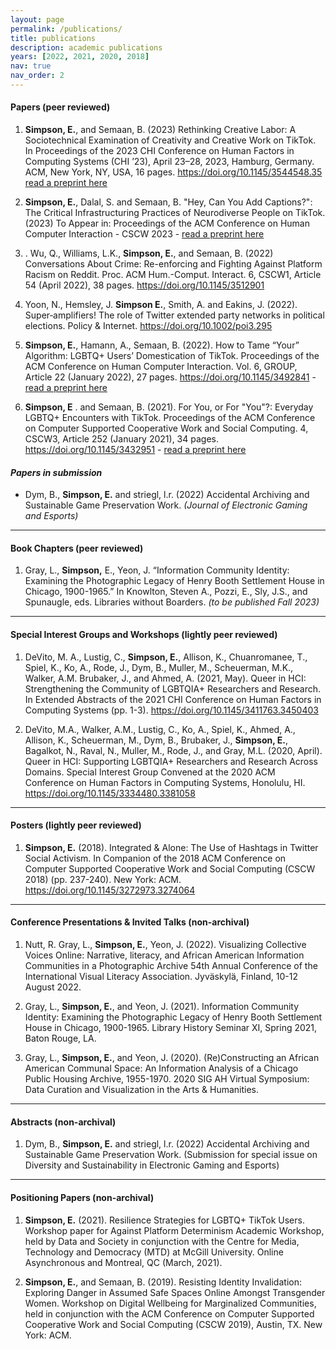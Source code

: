 ```yaml
---
layout: page
permalink: /publications/
title: publications
description: academic publications
years: [2022, 2021, 2020, 2018]
nav: true
nav_order: 2
---
```


<!-- _pages/publications.md -->
#### Papers (peer reviewed)
01. **Simpson, E.**, and Semaan, B. (2023) Rethinking Creative Labor: A Sociotechnical Examination of Creativity and Creative Work on TikTok. In Proceedings of the 2023 CHI Conference on Human Factors in Computing Systems (CHI ’23), April 23–28, 2023, Hamburg, Germany. ACM, New York, NY, USA, 16 pages. https://doi.org/10.1145/3544548.35 [read a preprint here](/assets/pdf/rethinkingcreativelabor.pdf)

02. **Simpson, E.**, Dalal, S. and Semaan, B. "Hey, Can You Add Captions?": The Critical Infrastructuring Practices of Neurodiverse People on TikTok. (2023) To Appear in: Proceedings of the ACM Conference on Human Computer Interaction - CSCW 2023 - [read a preprint here](/assets/pdf/CSCW23Captions.pdf)

03. . Wu, Q., Williams, L.K., **Simpson, E.**, and Semaan, B. (2022) Conversations About Crime: Re-enforcing and Fighting Against Platform Racism on Reddit. Proc. ACM Hum.-Comput. Interact. 6, CSCW1, Article 54 (April 2022), 38 pages. https://doi.org/10.1145/3512901

04. Yoon, N., Hemsley, J. **Simpson E.**, Smith, A. and Eakins, J. (2022). Super‐amplifiers! The role of Twitter extended party networks in political elections. Policy & Internet. https://doi.org/10.1002/poi3.295

05. **Simpson, E.**, Hamann, A., Semaan, B. (2022). How to Tame “Your” Algorithm: LGBTQ+ Users’ Domestication of TikTok. Proceedings of the ACM Conference on Human Computer Interaction. Vol. 6, GROUP, Article 22 (January 2022), 27 pages. https://doi.org/10.1145/3492841 - [read a preprint here](/assets/pdf/GroupTikTokDomestication.pdf)

06. **Simpson, E** . and Semaan, B. (2021). For You, or For "You"?: Everyday LGBTQ+ Encounters with TikTok. Proceedings of the ACM Conference on Computer Supported Cooperative Work and Social Computing. 4, CSCW3, Article 252 (January 2021), 34 pages. https://doi.org/10.1145/3432951 - [read a preprint here](/assets/pdf/CSCW20TikTok.pdf)

#### *Papers in submission*
  * Dym, B., **Simpson, E.** and striegl, l.r. (2022) Accidental Archiving and Sustainable Game Preservation Work. *(Journal of Electronic Gaming and Esports)*

- - -

#### Book Chapters (peer reviewed)
01. Gray, L., **Simpson,** E., Yeon, J. “Information Community Identity: Examining the Photographic Legacy of Henry Booth Settlement House in Chicago, 1900-1965.” In Knowlton, Steven A., Pozzi, E., Sly, J.S., and Spunaugle, eds. Libraries without Boarders.  *(to be published Fall 2023)*

- - -

#### Special Interest Groups and Workshops (lightly peer reviewed)
01. DeVito, M. A., Lustig, C., **Simpson, E.**, Allison, K., Chuanromanee, T., Spiel, K., Ko, A., Rode, J., Dym, B., Muller, M., Scheuerman, M.K., Walker, A.M. Brubaker, J., and Ahmed, A. (2021, May). Queer in HCI: Strengthening the Community of LGBTQIA+ Researchers and Research. In Extended Abstracts of the 2021 CHI Conference on Human Factors in Computing Systems (pp. 1-3). https://doi.org/10.1145/3411763.3450403

02. DeVito, M.A., Walker, A.M., Lustig, C., Ko, A., Spiel, K., Ahmed, A., Allison, K., Scheuerman, M., Dym, B., Brubaker, J., **Simpson, E.**, Bagalkot, N., Raval, N., Muller, M., Rode, J., and Gray, M.L. (2020, April). Queer in HCI: Supporting LGBTQIA+ Researchers and Research Across Domains. Special Interest Group Convened at the 2020 ACM Conference on Human Factors in Computing Systems, Honolulu, HI.   https://doi.org/10.1145/3334480.3381058

- - -

#### Posters (lightly peer reviewed)
01. **Simpson, E.** (2018). Integrated & Alone: The Use of Hashtags in Twitter Social Activism. In Companion of the 2018 ACM Conference on Computer Supported Cooperative Work and Social Computing (CSCW 2018) (pp. 237-240). New York: ACM. https://doi.org/10.1145/3272973.3274064

- - -

#### Conference Presentations & Invited Talks (non-archival)
01. Nutt, R. Gray, L., **Simpson, E.**, Yeon, J. (2022). Visualizing Collective Voices Online: Narrative, literacy, and African American Information Communities in a Photographic Archive 54th Annual Conference of the International Visual Literacy Association. Jyväskylä, Finland, 10-12 August 2022.

02. Gray, L., **Simpson, E.**, and Yeon, J. (2021). Information Community Identity: Examining the Photographic Legacy of Henry Booth Settlement House in Chicago, 1900-1965. Library History Seminar XI, Spring 2021, Baton Rouge, LA.

03. Gray, L., **Simpson, E.**, and Yeon, J. (2020). (Re)Constructing an African American Communal Space: An Information Analysis of a Chicago Public Housing Archive, 1955-1970. 2020 SIG AH Virtual Symposium: Data Curation and Visualization in the Arts & Humanities.

- - -

#### Abstracts (non-archival)
01. Dym, B., **Simpson, E.** and striegl, l.r. (2022) Accidental Archiving and Sustainable Game Preservation Work. (Submission for special issue on Diversity and Sustainability in Electronic Gaming and Esports)

- - -

#### Positioning Papers (non-archival)
01. **Simpson, E.** (2021). Resilience Strategies for LGBTQ+ TikTok Users. Workshop paper for Against Platform Determinism Academic Workshop, held by Data and Society in conjunction with the Centre for Media, Technology and Democracy (MTD) at McGill University. Online Asynchronous and Montreal, QC (March, 2021).

02. **Simpson, E.**, and Semaan, B. (2019). Resisting Identity Invalidation: Exploring Danger in Assumed Safe Spaces Online Amongst Transgender Women. Workshop on Digital Wellbeing for Marginalized Communities, held in conjunction with the ACM Conference on Computer Supported Cooperative Work and Social Computing (CSCW 2019), Austin, TX. New York: ACM.
